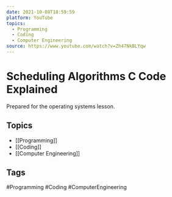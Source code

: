 ```yaml
---
date: 2021-10-08T18:59:59
platform: YouTube
topics:
  - Programming
  - Coding
  - Computer Engineering
source: https://www.youtube.com/watch?v=Zh47NkBLYqw
---
```

# Scheduling Algorithms C Code Explained

Prepared for the operating systems lesson.

## Topics
- [[Programming]]
- [[Coding]]
- [[Computer Engineering]]

## Tags
#Programming #Coding #ComputerEngineering